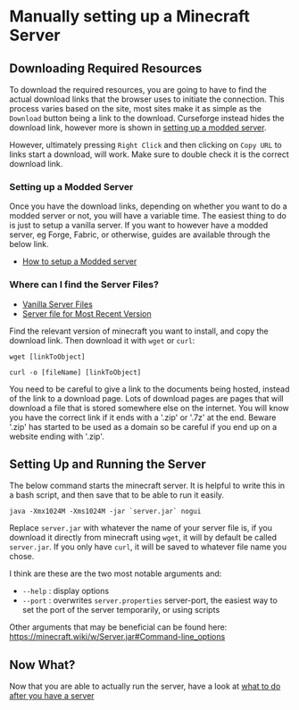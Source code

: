 # Manually setting up a Minecraft Server

## Downloading Required Resources

To download the required resources, you are going to have to find the actual download links that the browser uses to initiate the connection. This process varies based on the site, most sites make it as simple as the `Download` button being a link to the download. Curseforge instead hides the download link, however more is shown in [setting up a modded server](#setting-up-a-modded-server).

However, ultimately pressing `Right Click` and then clicking on `Copy URL` to links start a download, will work. Make sure to double check it is the correct download link.

### Setting up a Modded Server

Once you have the download links, depending on whether you want to do a modded server or not, you will have a variable time.
The easiest thing to do is just to setup a vanilla server. If you want to however have a modded server, eg Forge, Fabric, or otherwise, guides are available through the below link.

- [How to setup a Modded server](./modded.md)

### Where can I find the Server Files?

- [Vanilla Server Files](https://mctimemachine.com/)
- [Server file for Most Recent Version](https://minecraft.net/download/server)

Find the relevant version of minecraft you want to install, and copy the download link.
Then download it with `wget` or `curl`:

```unix
wget [linkToObject]
```

```unix
curl -o [fileName] [linkToObject]
```

You need to be careful to give a link to the documents being hosted, instead of the link to a download page. Lots of download pages are pages that will download a file that is stored somewhere else on the internet.
You will know you have the correct link if it ends with a '.zip' or '.7z' at the end. Beware '.zip' has started to be used as a domain so be careful if you end up on a website ending with '.zip'.

## Setting Up and Running the Server

The below command starts the minecraft server. It is helpful to write this in a bash script, and then save that to be able to run it easily.

```
java -Xmx1024M -Xms1024M -jar `server.jar` nogui
```

Replace `server.jar` with whatever the name of your server file is, if you download it directly from minecraft using `wget`, it will by default be called `server.jar`. If you only have `curl`, it will be saved to whatever file name you chose.

I think are these are the two most notable arguments and:

- `--help`    : display options
- `--port`    : overwrites `server.properties` server-port, the easiest way to set the port of the server temporarily, or using scripts

Other arguments that may be beneficial can be found here: <https://minecraft.wiki/w/Server.jar#Command-line_options>

## Now What?

Now that you are able to actually run the server, have a look at [what to do after you have a server](./options/post-install.md)
